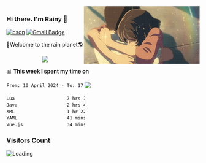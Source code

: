 <img  align='right' height="150" src="https://github.com/LikeRainDay/LikeRainDay/blob/master/pic/img_rain_1.gif?raw=true">



### Hi there. I'm Rainy :lemon:

[![csdn](https://img.shields.io/badge/-csdn-c14438?style=flat-square&logo=c&logoColor=white)](https://blog.csdn.net/qq_15807167)
[![Gmail Badge](https://img.shields.io/badge/-gmail-c14438?style=flat-square&logo=Gmail&logoColor=white&link=mailto:houshuai0816@gmail.com)](mailto:houshuai0816@gmail.com)

🚀Welcome to the rain planet🌎

<center>
<img align='center'  src="https://source.unsplash.com/user/rainyhehe/likes">
</center>

📊 **This week I spent my time on**

<img align='right'   width="300" src="https://github-readme-stats.vercel.app/api?username=LikeRainDay&show_icons=true&title_color=fff&icon_color=79ff97&text_color=9f9f9f&bg_color=151515&count_private=true">

<!--START_SECTION:waka-->

```txt
From: 10 April 2024 - To: 17 April 2024

Lua                   7 hrs 1 min     █████████████░░░░░░░░░░░░   51.98 %
Java                  2 hrs 4 mins    ████░░░░░░░░░░░░░░░░░░░░░   15.42 %
XML                   1 hr 22 mins    ██▓░░░░░░░░░░░░░░░░░░░░░░   10.19 %
YAML                  41 mins         █▒░░░░░░░░░░░░░░░░░░░░░░░   05.10 %
Vue.js                34 mins         █░░░░░░░░░░░░░░░░░░░░░░░░   04.25 %
```

<!--END_SECTION:waka-->

### Visitors Count
<img align="left" src = "https://profile-counter.glitch.me/LikeRainDay/count.svg" alt ="Loading">
